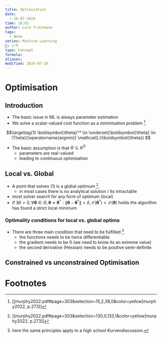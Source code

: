 ```yaml
---
title: Optimisation
date:
  - 26-07-2024
time: 18:03
author: Luca Trautmann
tags:
  - None
series: Machine Learning
🍙: いや
type: Concept
formula: 
aliases: 
modified: 2024-07-26
---
```

# Optimisation
## Introduction
- The basic issue in ML is always parameter estimation
- We solve a scalar-valued cost function as a minimisation problem [^1]. 

$$\large\tag{1}
\boldsymbol{\theta}^* \in \underset{\boldsymbol{\theta} \in \Theta}{\operatorname{argmin}} \mathcal{L}(\boldsymbol{\theta})
$$

- The basic assumption is that $\Theta \subseteq\mathbb{R}^D$
	- parameters are real-valued 
	- leading to continuous optimisation

## Local vs. Global
- A point that solves (1) is a global optimum [^2].
	- in most cases there is no analytical solution / its intractable
- most solver search for any form of optimum (local)
- if $\exists \delta>0, \forall \boldsymbol{\theta} \in \Theta, \boldsymbol{\theta} \neq \boldsymbol{\theta}^*:\left\|\boldsymbol{\theta}-\boldsymbol{\theta}^*\right\|<\delta, \mathcal{L}\left(\boldsymbol{\theta}^*\right)<\mathcal{L}(\boldsymbol{\theta})$ holds the algorithm has found a strict local minimum

### Optimality conditions for local vs. global optima
- There are three main condition that need to be fulfilled [^3]
	- the functions needs to be twice differentiable
	- the gradient needs to be 0 (we need to know its an extreme value)
	- the second derivative (Hessian) needs to be positive semi-definite

## Constrained vs unconstrained Optimisation

# Footnotes

[^1]: [[murphy2022.pdf#page=303&selection=15,2,38,0&color=yellow|murphy2022, p.273]]
[^2]: [[murphy2022.pdf#page=303&selection=130,0,133,1&color=yellow|murphy2022, p.273]]
[^3]: here the same principles apply to a high school Kurvendiscussion. 